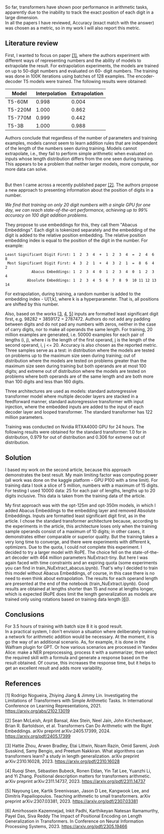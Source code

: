 So far, transformers have shown poor performance in arithmetic tasks, apparently due to the inability to track the exact position of each digit in a large dimension.  
In all the papers I have reviewed, Accuracy (exact match with the answer) was chosen as a metric, so in my work I will also report this metric.

## Literature review

First, I wanted to focus on paper [[1]](#1), where the authors experiment with different ways of representing numbers and the ability of models to extrapolate the result. For extrapolation experiments, the models are trained on up to 50-digit numbers and evaluated on 60- digit numbers. The training was done in 100K iterations using batches of 128 examples. The encoder-decoder T5 models were trained. The following results were obtained:

| Model | Interpolation | Extrapolation |
| ------------- | ------------- | ------------- |
| T5-60M | 0.998 | 0.004 |
| T5-220M | 1.000 | 0.862 |
| T5-770M | 0.999 | 0.442 |
| T5-3B | 1.000 | 0.988 |

Authors conclude that regardless of the number of parameters and training examples, models cannot seem to learn addition rules that are independent of the length of the numbers seen during training. Models cannot extrapolate, i.e., they fail to perform simple arithmetic when evaluated on inputs whose length distribution differs from the one seen during training. This appears to be a problem that neither larger models, more compute, nor more data can solve.  
<br/>
<br/>
But then I came across a recently published paper [[2]](#2). The authors propose a new approach to presenting information about the position of digits in a number.

*We find that training on only 20 digit numbers with a single GPU for one day, we can reach state-of-the-art performance, achieving up to 99% accuracy on 100 digit addition problems.*

They propose to use embeddings for this, they call them "Abacus Embeddings". Each digit is tokenized separately and the embedding of the digit is added to the relative position embedding. The relative position embedding index is equal to the position of the digit in the number. For example:
```
Least Significant Digit First: 1  2  3  4  +  1  2  3  4  =  2  4  6  8
 Most Significant Digit First: 4  3  2  1  +  4  3  2  1  =  8  6  4  2
            Abacus Embeddings: 1  2  3  4  0  1  2  3  4  0  1  2  3  4
          Absolute Embeddings: 1  2  3  4  5  6  7  8  9  10 11 12 13 14
```
For extrapolation, during training, a random number is added to the embedding index - U[1;k], where k is a hyperparameter. That is, all positions are shifted by this number.

Also, based on the works [[3](#3), [4](#4), [5](#5)] inputs are formatted least significant digit first, e.g. 98282 + 3859172 = 2787472. Authors do not add any padding between digits and do not pad any numbers with zeros, neither in the case of carry digits, nor to make all operands the same length. For training, 20 million examples are generated, i.e. 50000 examples for each pair of lengths (i, j), where i is the length of the first operand, j is the length of the second operand, i, j <= 20. Accuracy is also chosen as the reported metric. Three samples serve as a test: in distribution where the models are tested on problems up to the maximum size seen during training; out of distribution where the models are tested on problems greater than the maximum size seen during training but both operands are at most 100 digits; and extreme out of distribution where the models are tested on problems where both operands are of the same length and are both more than 100 digits and less than 160 digits.

Three architectures are used as models: standard autoregressive transformer model where multiple decoder layers are stacked in a feedforward manner, standard autoregressive transformer with input injection, where the embedded inputs are added to the input of each decoder layer and looped transformer. The standard transformer has 122 million parameters. 

Training was conducted on Nvidia RTXA4000 GPU for 24 hours. The following results were obtained for the standard transformer: 1.0 for in distribution, 0.979 for out of distribution and 0.306 for extreme out of distribution.

## Solution

I based my work on the second article, because this approach demonstrates the best result. My main limiting factor was computing power (all work was done on the kaggle platform - GPU P100 with a time limit). For training data I took a slice of 5 million, numbers with a maximum of 15 digits. For testing I used 10000 data: 25 for each pair of lengths, lengths up to 20 digits inclusive. This data is taken from the training data of the article. 

My first approach was with the opt-125m and opt-350m models, in which I added Abacus Embeddings to the embedding layer and removed Absolute Embeddings. Inputs are formatted least significant digit first, as in the article. I chose the standard transformer architecture because, according to the experiments in the article, this architecture loses only when the training sample operands consist of a maximum of 10 digits; in other cases, it demonstrates either comparable or superior quality. But the training takes a very long time to converge, and there were experiments with different k, optimizers. Due to the quota, I could not complete this experiment. I decided to try a larger model with RoPE. The choice fell on the state-of-the-art decoder with 464 million parameters NuExtract-tiny. But here I was again faced with time constraints and an expiring quota (some experiments you can find in train_NuExtract_abacus.ipynb). That's why I decided to train this model without Abacus Embeddings, of course, in this case there is no need to even think about extrapolation. The results for each operand length are presented at the end of the notebook (train_NuExtract.ipynb). Good results are obtained at lengths shorter than 15 and none at lengths longer, which is expected (RoPE does limit the length generalization as models are trained only using rotations based on training data length [[6]](#6)).

## Conclusions

For 3.5 hours of training with batch size 8 it is good result.  
In a practical system, I don't envision a situation where deliberately training a network for arithmetic addition would be necessary. At the moment, it is go the way of an additional scenario. As, for example, it is done in the Walfram plugin for GPT. Or how various scenarios are processed in Yandex Alice: make a NER preprocessing, process it with a summarizer, then select the required skill with a formula and generate a response based on the result obtained. Of course, this increases the response time, but it helps to get an excellent result and adds more variability.

## References

<a id="1">[1]</a> 
Rodrigo Nogueira, Zhiying Jiang & Jimmy Lin. Investigating the Limitations of Transformers with Simple Arithmetic Tasks.
In International Conference on Learning Representations, 2021. https://arxiv.org/abs/2102.13019

<a id="2">[2]</a> 
Sean McLeish, Arpit Bansal, Alex Stein, Neel Jain, John Kirchenbauer, Brian R. Bartoldson, et al. Transformers Can Do Arithmetic with the
Right Embeddings. arXiv preprint arXiv:2405.17399, 2024. https://arxiv.org/pdf/2405.17399

<a id="3">[3]</a> 
Hattie Zhou, Arwen Bradley, Etai Littwin, Noam Razin, Omid Saremi, Josh Susskind, Samy Bengio,
and Preetum Nakkiran. What algorithms can transformers learn? a study in length generalization.
arXiv preprint arXiv:2310.16028, 2023. https://arxiv.org/pdf/2310.16028

<a id="4">[4]</a> 
Ruoqi Shen, Sébastien Bubeck, Ronen Eldan, Yin Tat Lee, Yuanzhi Li, and Yi Zhang. Positional 
description matters for transformers arithmetic. arXiv preprint arXiv:2311.14737, 2023. https://arxiv.org/pdf/2311.14737

<a id="5">[5]</a> 
Nayoung Lee, Kartik Sreenivasan, Jason D Lee, Kangwook Lee, and Dimitris Papailiopoulos.
Teaching arithmetic to small transformers. arXiv preprint arXiv:2307.03381, 2023. https://arxiv.org/pdf/2307.03381

<a id="6">[6]</a> 
Amirhossein Kazemnejad, Inkit Padhi, Karthikeyan Natesan Ramamurthy, Payel Das, Siva Reddy
The Impact of Positional Encoding on Length Generalization in Transformers. In Conference on Neural Information Processing Systems,
2023. https://arxiv.org/pdf/2305.19466




